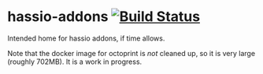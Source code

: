 # hassio-addons [![Build Status](https://travis-ci.org/fredrikbaberg/hassio-addons.svg?branch=build)](https://travis-ci.org/fredrikbaberg/hassio-addons)
Intended home for hassio addons, if time allows.

Note that the docker image for octoprint is _not_ cleaned up, so it is very large (roughly 702MB).
It is a work in progress.
